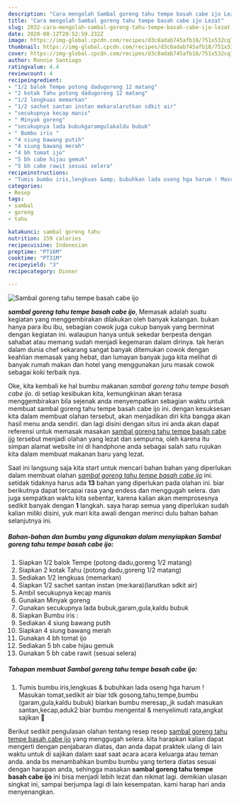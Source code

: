 ```yaml
---
description: "Cara mengolah Sambal goreng tahu tempe basah cabe ijo Lezat"
title: "Cara mengolah Sambal goreng tahu tempe basah cabe ijo Lezat"
slug: 2032-cara-mengolah-sambal-goreng-tahu-tempe-basah-cabe-ijo-lezat
date: 2020-08-12T20:52:59.232Z
image: https://img-global.cpcdn.com/recipes/d3c8adab745afb18/751x532cq70/sambal-goreng-tahu-tempe-basah-cabe-ijo-foto-resep-utama.jpg
thumbnail: https://img-global.cpcdn.com/recipes/d3c8adab745afb18/751x532cq70/sambal-goreng-tahu-tempe-basah-cabe-ijo-foto-resep-utama.jpg
cover: https://img-global.cpcdn.com/recipes/d3c8adab745afb18/751x532cq70/sambal-goreng-tahu-tempe-basah-cabe-ijo-foto-resep-utama.jpg
author: Ronnie Santiago
ratingvalue: 4.4
reviewcount: 4
recipeingredient:
- "1/2 balok Tempe potong dadugoreng 12 matang"
- "2 kotak Tahu potong dadugoreng 12 matang"
- "1/2 lengkuas memarkan"
- "1/2 sachet santan instan mekaralarutkan sdkit air"
- "secukupnya kecap manis"
- " Minyak goreng"
- "secukupnya lada bubukgaramgulakaldu bubuk"
- " Bumbu iris "
- "4 siung bawang putih"
- "4 siung bawang merah"
- "4 bh tomat ijo"
- "5 bh cabe hijau gemuk"
- "5 bh cabe rawit sesuai selera"
recipeinstructions:
- "Tumis bumbu iris,lengkuas &amp; bubuhkan lada oseng hga harum ! Masukan tomat,sedikit air biar tdk gosong,tahu,tempe,bumbu (garam,gula,kaldu bubuk) biarkan bumbu meresap,,jk sudah masukan santan,kecap,aduk2 biar bumbu mengental &amp; menyelimuti rata,angkat sajikan 🍛"
categories:
- Resep
tags:
- sambal
- goreng
- tahu

katakunci: sambal goreng tahu 
nutrition: 159 calories
recipecuisine: Indonesian
preptime: "PT16M"
cooktime: "PT31M"
recipeyield: "3"
recipecategory: Dinner

---
```



![Sambal goreng tahu tempe basah cabe ijo](https://img-global.cpcdn.com/recipes/d3c8adab745afb18/751x532cq70/sambal-goreng-tahu-tempe-basah-cabe-ijo-foto-resep-utama.jpg)

<b><i>sambal goreng tahu tempe basah cabe ijo</i></b>, Memasak adalah suatu kegiatan yang menggembirakan dilakukan oleh banyak kalangan. bukan hanya para ibu ibu, sebagian cowok juga cukup banyak yang berminat dengan kegiatan ini. walaupun hanya untuk sekedar berpesta dengan sahabat atau memang sudah menjadi kegemaran dalam dirinya. tak heran dalam dunia chef sekarang sangat banyak ditemukan cowok dengan keahlian memasak yang hebat, dan lumayan banyak juga kita melihat di banyak rumah makan dan hotel yang menggunakan juru masak cowok sebagai koki terbaik nya.



Oke, kita kembali ke hal bumbu makanan <i>sambal goreng tahu tempe basah cabe ijo</i>. di setiap kesibukan kita, kemungkinan akan terasa menggembirakan bila sejenak anda menyempatkan sebagian waktu untuk membuat sambal goreng tahu tempe basah cabe ijo ini. dengan kesuksesan kita dalam membuat olahan tersebut, akan menjadikan diri kita bangga akan hasil menu anda sendiri. dan lagi disini dengan situs ini anda akan dapat referensi untuk memasak masakan <u>sambal goreng tahu tempe basah cabe ijo</u> tersebut menjadi olahan yang lezat dan sempurna, oleh karena itu simpan alamat website ini di handphone anda sebagai salah satu rujukan kita dalam membuat makanan baru yang lezat.


Saat ini langsung saja kita start untuk mencari bahan bahan yang diperlukan dalam membuat olahan <u><i>sambal goreng tahu tempe basah cabe ijo</i></u> ini. setidak tidaknya harus ada <b>13</b> bahan yang diperlukan pada olahan ini. biar berikutnya dapat tercapai rasa yang endess dan menggugah selera. dan juga sempatkan waktu kita sebentar, karena kalian akan memprosesnya sedikit banyak dengan <b>1</b> langkah. saya harap semua yang diperlukan sudah kalian miliki disini, yuk mari kita awali dengan merinci dulu bahan bahan selanjutnya ini.

<!--inarticleads1-->

##### Bahan-bahan dan bumbu yang digunakan dalam menyiapkan Sambal goreng tahu tempe basah cabe ijo:

1. Siapkan 1/2 balok Tempe (potong dadu,goreng 1/2 matang)
1. Siapkan 2 kotak Tahu (potong dadu,goreng 1/2 matang)
1. Sediakan 1/2 lengkuas (memarkan)
1. Siapkan 1/2 sachet santan instan (me:kara)(larutkan sdkit air)
1. Ambil secukupnya kecap manis
1. Gunakan  Minyak goreng
1. Gunakan secukupnya lada bubuk,garam,gula,kaldu bubuk
1. Siapkan  Bumbu iris :
1. Sediakan 4 siung bawang putih
1. Siapkan 4 siung bawang merah
1. Gunakan 4 bh tomat ijo
1. Sediakan 5 bh cabe hijau gemuk
1. Gunakan 5 bh cabe rawit (sesuai selera)




<!--inarticleads2-->

##### Tahapan membuat Sambal goreng tahu tempe basah cabe ijo:

1. Tumis bumbu iris,lengkuas &amp; bubuhkan lada oseng hga harum ! Masukan tomat,sedikit air biar tdk gosong,tahu,tempe,bumbu (garam,gula,kaldu bubuk) biarkan bumbu meresap,,jk sudah masukan santan,kecap,aduk2 biar bumbu mengental &amp; menyelimuti rata,angkat sajikan 🍛




Berikut sedikit pengulasan olahan tentang resep resep <u>sambal goreng tahu tempe basah cabe ijo</u> yang menggugah selera. kita harapkan kalian dapat mengerti dengan penjabaran diatas, dan anda dapat praktek ulang di lain waktu untuk di sajikan dalam saat saat acara acara keluarga atau teman anda. anda bs menambahkan bumbu bumbu yang tertera diatas sesuai dengan harapan anda, sehingga masakan <b>sambal goreng tahu tempe basah cabe ijo</b> ini bisa menjadi lebih lezat dan nikmat lagi. demikian ulasan singkat ini, sampai berjumpa lagi di lain kesempatan. kami harap hari anda menyenangkan.
